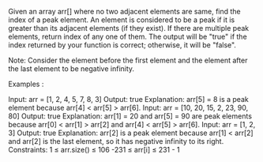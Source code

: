 Given an array arr[] where no two adjacent elements are same, find the index of a peak element. An element is considered to be a peak if it is greater than its adjacent elements (if they exist). If there are multiple peak elements, return index of any one of them. The output will be "true" if the index returned by your function is correct; otherwise, it will be "false".

Note: Consider the element before the first element and the element after the last element to be negative infinity.

Examples :

Input: arr = [1, 2, 4, 5, 7, 8, 3]
Output: true
Explanation: arr[5] = 8 is a peak element because arr[4] < arr[5] > arr[6].
Input: arr = [10, 20, 15, 2, 23, 90, 80]
Output: true
Explanation: arr[1] = 20 and arr[5] = 90 are peak elements because arr[0] < arr[1] > arr[2] and arr[4] < arr[5] > arr[6]. 
Input: arr = [1, 2, 3]
Output: true
Explanation: arr[2] is a peak element because arr[1] < arr[2] and arr[2] is the last element, so it has negative infinity to its right.
Constraints:
1 ≤ arr.size() ≤ 106
-231 ≤ arr[i] ≤ 231 - 1
